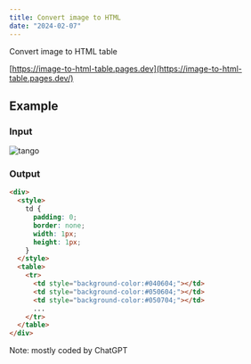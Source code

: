 ```yaml
---
title: Convert image to HTML
date: "2024-02-07"
---
```


Convert image to HTML table

[https://image-to-html-table.pages.dev](https://image-to-html-table.pages.dev/)

## Example

### Input

![tango](/posts/image-to-html-table/tango.webp)

### Output

```html
<div>
  <style>
    td {
      padding: 0;
      border: none;
      width: 1px;
      height: 1px;
    }
  </style>
  <table>
    <tr>
      <td style="background-color:#040604;"></td>
      <td style="background-color:#050604;"></td>
      <td style="background-color:#050704;"></td>
      ...
    </tr>
  </table>
</div>
```

Note: mostly coded by ChatGPT
